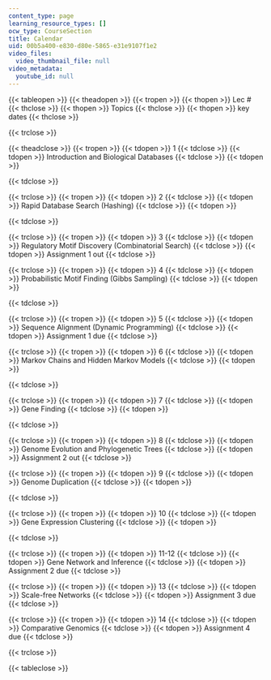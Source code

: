 ```yaml
---
content_type: page
learning_resource_types: []
ocw_type: CourseSection
title: Calendar
uid: 00b5a400-e830-d80e-5865-e31e9107f1e2
video_files:
  video_thumbnail_file: null
video_metadata:
  youtube_id: null
---
```


{{< tableopen >}}
{{< theadopen >}}
{{< tropen >}}
{{< thopen >}}
Lec #
{{< thclose >}}
{{< thopen >}}
Topics
{{< thclose >}}
{{< thopen >}}
key dates
{{< thclose >}}

{{< trclose >}}

{{< theadclose >}}
{{< tropen >}}
{{< tdopen >}}
1
{{< tdclose >}}
{{< tdopen >}}
Introduction and Biological Databases
{{< tdclose >}}
{{< tdopen >}}

{{< tdclose >}}

{{< trclose >}}
{{< tropen >}}
{{< tdopen >}}
2
{{< tdclose >}}
{{< tdopen >}}
Rapid Database Search (Hashing)
{{< tdclose >}}
{{< tdopen >}}

{{< tdclose >}}

{{< trclose >}}
{{< tropen >}}
{{< tdopen >}}
3
{{< tdclose >}}
{{< tdopen >}}
Regulatory Motif Discovery (Combinatorial Search)
{{< tdclose >}}
{{< tdopen >}}
Assignment 1 out
{{< tdclose >}}

{{< trclose >}}
{{< tropen >}}
{{< tdopen >}}
4
{{< tdclose >}}
{{< tdopen >}}
Probabilistic Motif Finding (Gibbs Sampling)
{{< tdclose >}}
{{< tdopen >}}

{{< tdclose >}}

{{< trclose >}}
{{< tropen >}}
{{< tdopen >}}
5
{{< tdclose >}}
{{< tdopen >}}
Sequence Alignment (Dynamic Programming)
{{< tdclose >}}
{{< tdopen >}}
Assignment 1 due
{{< tdclose >}}

{{< trclose >}}
{{< tropen >}}
{{< tdopen >}}
6
{{< tdclose >}}
{{< tdopen >}}
Markov Chains and Hidden Markov Models
{{< tdclose >}}
{{< tdopen >}}

{{< tdclose >}}

{{< trclose >}}
{{< tropen >}}
{{< tdopen >}}
7
{{< tdclose >}}
{{< tdopen >}}
Gene Finding
{{< tdclose >}}
{{< tdopen >}}

{{< tdclose >}}

{{< trclose >}}
{{< tropen >}}
{{< tdopen >}}
8
{{< tdclose >}}
{{< tdopen >}}
Genome Evolution and Phylogenetic Trees
{{< tdclose >}}
{{< tdopen >}}
Assignment 2 out
{{< tdclose >}}

{{< trclose >}}
{{< tropen >}}
{{< tdopen >}}
9
{{< tdclose >}}
{{< tdopen >}}
Genome Duplication
{{< tdclose >}}
{{< tdopen >}}

{{< tdclose >}}

{{< trclose >}}
{{< tropen >}}
{{< tdopen >}}
10
{{< tdclose >}}
{{< tdopen >}}
Gene Expression Clustering
{{< tdclose >}}
{{< tdopen >}}

{{< tdclose >}}

{{< trclose >}}
{{< tropen >}}
{{< tdopen >}}
11-12
{{< tdclose >}}
{{< tdopen >}}
Gene Network and Inference
{{< tdclose >}}
{{< tdopen >}}
Assignment 2 due
{{< tdclose >}}

{{< trclose >}}
{{< tropen >}}
{{< tdopen >}}
13
{{< tdclose >}}
{{< tdopen >}}
Scale-free Networks
{{< tdclose >}}
{{< tdopen >}}
Assignment 3 due
{{< tdclose >}}

{{< trclose >}}
{{< tropen >}}
{{< tdopen >}}
14
{{< tdclose >}}
{{< tdopen >}}
Comparative Genomics
{{< tdclose >}}
{{< tdopen >}}
Assignment 4 due
{{< tdclose >}}

{{< trclose >}}

{{< tableclose >}}